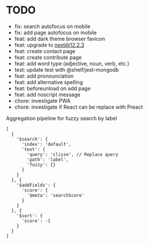 # TODO

- fix: search autofocus on mobile
- fix: add page autofocus on mobile
- feat: add dark theme browser favicon
- feat: upgrade to next@12.2.3
- feat: create contact page
- feat: create contribute page
- feat: add word type (adjective, noun, verb, etc.)
- test: update test with @shelf/jest-mongodb
- feat: add pronounciation
- feat: add alternative spelling
- feat: beforeunload on add page
- feat: add noscript message
- chore: investigate PWA
- chore: investigate if React can be replace with Preact

Aggregation pipeline for fuzzy search by label

```
[
  {
    '$search': {
      'index': 'default', 
      'text': {
        'query': 'clisse', // Replace query 
        'path': 'label', 
        'fuzzy': {}
      }
    }
  }, {
    '$addFields': {
      'score': {
        '$meta': 'searchScore'
      }
    }
  }, {
    '$sort': {
      'score': -1
    }
  }
]
```
